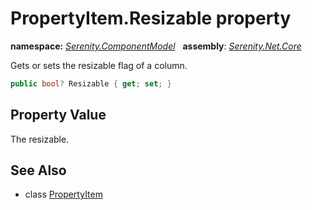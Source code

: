 # PropertyItem.Resizable property
**namespace:** *[Serenity.ComponentModel](../../README.md#serenity.componentmodel-namespace)*   **assembly**: *[Serenity.Net.Core](../../README.md)*

Gets or sets the resizable flag of a column.

```csharp
public bool? Resizable { get; set; }
```

## Property Value

The resizable.

## See Also

* class [PropertyItem](../PropertyItem.md)